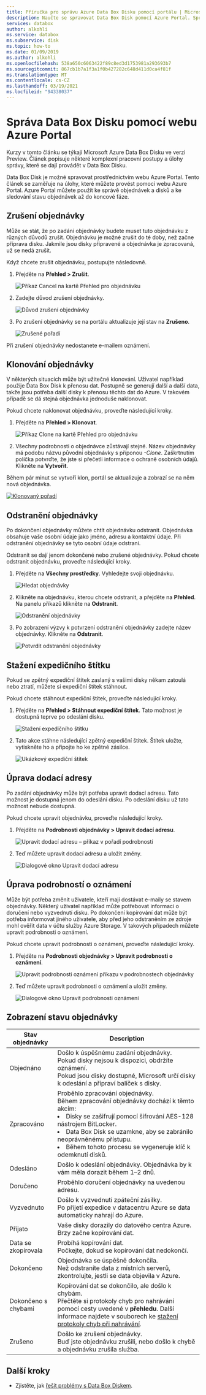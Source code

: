 ```yaml
---
title: Příručka pro správu Azure Data Box Disku pomocí portálu | Microsoft Docs
description: Naučte se spravovat Data Box Disk pomocí Azure Portal. Spravujte objednávky, spravujte disky a sledujte stav objednávky při jejich průběhu.
services: databox
author: alkohli
ms.service: databox
ms.subservice: disk
ms.topic: how-to
ms.date: 01/09/2019
ms.author: alkohli
ms.openlocfilehash: 538a650c6063422f89c8ed3d1753981a293693b7
ms.sourcegitcommit: 867cb1b7a1f3a1f0b427282c648d411d0ca4f81f
ms.translationtype: MT
ms.contentlocale: cs-CZ
ms.lasthandoff: 03/19/2021
ms.locfileid: "94338037"
---
```

# <a name="use-azure-portal-to-administer-your-data-box-disk"></a>Správa Data Box Disku pomocí webu Azure Portal

Kurzy v tomto článku se týkají Microsoft Azure Data Box Disku ve verzi Preview. Článek popisuje některé komplexní pracovní postupy a úlohy správy, které se dají provádět v Data Box Disku. 

Data Box Disk je možné spravovat prostřednictvím webu Azure Portal. Tento článek se zaměřuje na úlohy, které můžete provést pomocí webu Azure Portal. Azure Portal můžete použít ke správě objednávek a disků a ke sledování stavu objednávek až do koncové fáze.

## <a name="cancel-an-order"></a>Zrušení objednávky

Může se stát, že po zadání objednávky budete muset tuto objednávku z různých důvodů zrušit. Objednávku je možné zrušit do té doby, než začne příprava disku. Jakmile jsou disky připravené a objednávka je zpracovaná, už se nedá zrušit. 

Když chcete zrušit objednávku, postupujte následovně.

1.  Přejděte na **Přehled > Zrušit**. 

    ![Příkaz Cancel na kartě Přehled pro objednávku](media/data-box-portal-ui-admin/portal-ui-admin-cancel-command.png)

2.  Zadejte důvod zrušení objednávky.  

    ![Důvod zrušení objednávky](media/data-box-portal-ui-admin/portal-ui-admin-cancel-order-reason.png)

3.  Po zrušení objednávky se na portálu aktualizuje její stav na **Zrušeno**.

    ![Zrušené pořadí](media/data-box-portal-ui-admin/portal-ui-admin-canceled-order.png)

Při zrušení objednávky nedostanete e-mailem oznámení.

## <a name="clone-an-order"></a>Klonování objednávky

V některých situacích může být užitečné klonování. Uživatel například použije Data Box Disk k přenosu dat. Postupně se generují další a další data, takže jsou potřeba další disky k přenosu těchto dat do Azure. V takovém případě se dá stejná objednávka jednoduše naklonovat.

Pokud chcete naklonovat objednávku, proveďte následující kroky.

1.  Přejděte na **Přehled > Klonovat**. 

    ![Příkaz Clone na kartě Přehled pro objednávku](media/data-box-portal-ui-admin/portal-ui-admin-clone-command.png)

2.  Všechny podrobnosti o objednávce zůstávají stejné. Název objednávky má podobu názvu původní objednávky s příponou *-Clone*. Zaškrtnutím políčka potvrďte, že jste si přečetli informace o ochraně osobních údajů. Klikněte na **Vytvořit**.    

Během pár minut se vytvoří klon, portál se aktualizuje a zobrazí se na něm nová objednávka.

[![Klonovaný pořadí](media/data-box-portal-ui-admin/portal-ui-admin-cloned-order.png)](media/data-box-portal-ui-admin/portal-ui-admin-cloned-order.png#lightbox) 

## <a name="delete-order"></a>Odstranění objednávky

Po dokončení objednávky můžete chtít objednávku odstranit. Objednávka obsahuje vaše osobní údaje jako jméno, adresu a kontaktní údaje. Při odstranění objednávky se tyto osobní údaje odstraní.

Odstranit se dají jenom dokončené nebo zrušené objednávky. Pokud chcete odstranit objednávku, proveďte následující kroky.

1. Přejděte na **Všechny prostředky**. Vyhledejte svoji objednávku.

    ![Hledat objednávky](media/data-box-portal-ui-admin/portal-ui-admin-search-data-box-disk-orders.png)

2. Klikněte na objednávku, kterou chcete odstranit, a přejděte na **Přehled**. Na panelu příkazů klikněte na **Odstranit**.

    ![Odstranění objednávky](media/data-box-portal-ui-admin/portal-ui-admin-delete-command.png)

3. Po zobrazení výzvy k potvrzení odstranění objednávky zadejte název objednávky. Klikněte na **Odstranit**.

     ![Potvrdit odstranění objednávky](media/data-box-portal-ui-admin/portal-ui-admin-confirm-deletion.png)


## <a name="download-shipping-label"></a>Stažení expedičního štítku

Pokud se zpětný expediční štítek zaslaný s vašimi disky někam zatoulá nebo ztratí, můžete si expediční štítek stáhnout. 

Pokud chcete stáhnout expediční štítek, proveďte následující kroky.
1.  Přejděte na **Přehled > Stáhnout expediční štítek**. Tato možnost je dostupná teprve po odeslání disku. 

    ![Stažení expedičního štítku](media/data-box-portal-ui-admin/portal-ui-admin-download-shipping-label.png)

2.  Tato akce stáhne následující zpětný expediční štítek. Štítek uložte, vytiskněte ho a připojte ho ke zpětné zásilce.

    ![Ukázkový expediční štítek](media/data-box-portal-ui-admin/portal-ui-admin-example-shipping-label.png)

## <a name="edit-shipping-address"></a>Úprava dodací adresy

Po zadání objednávky může být potřeba upravit dodací adresu. Tato možnost je dostupná jenom do odeslání disku. Po odeslání disku už tato možnost nebude dostupná.

Pokud chcete upravit objednávku, proveďte následující kroky.

1. Přejděte na **Podrobnosti objednávky > Upravit dodací adresu**.

    ![Upravit dodací adresu – příkaz v pořadí podrobností](media/data-box-portal-ui-admin/portal-ui-admin-edit-shipping-address-command.png)

2. Teď můžete upravit dodací adresu a uložit změny.

    ![Dialogové okno Upravit dodací adresu](media/data-box-portal-ui-admin/portal-ui-admin-edit-shipping-address-dbox.png)

## <a name="edit-notification-details"></a>Úprava podrobností o oznámení

Může být potřeba změnit uživatele, kteří mají dostávat e-maily se stavem objednávky. Některý uživatel například může potřebovat informaci o doručení nebo vyzvednutí disku. Po dokončení kopírování dat může být potřeba informovat jiného uživatele, aby před jeho odstraněním ze zdroje mohl ověřit data v účtu služby Azure Storage. V takových případech můžete upravit podrobnosti o oznámení.

Pokud chcete upravit podrobnosti o oznámení, proveďte následující kroky.

1. Přejděte na **Podrobnosti objednávky > Upravit podrobnosti o oznámení**.

    ![Upravit podrobnosti oznámení příkazu v podrobnostech objednávky](media/data-box-portal-ui-admin/portal-ui-admin-edit-notification-details-command.png)

2. Teď můžete upravit podrobnosti o oznámení a uložit změny.
 
    ![Dialogové okno Upravit podrobnosti oznámení](media/data-box-portal-ui-admin/portal-ui-admin-edit-notification-details-dbox.png)

## <a name="view-order-status"></a>Zobrazení stavu objednávky

|Stav objednávky |Description |
|---------|---------|
|Objednáno     | Došlo k úspěšnému zadání objednávky. <br> Pokud disky nejsou k dispozici, obdržíte oznámení. <br>Pokud jsou disky dostupné, Microsoft určí disky k odeslání a připraví balíček s disky.        |
|Zpracováno     | Proběhlo zpracování objednávky. <br> Během zpracování objednávky dochází k těmto akcím:<li>Disky se zašifrují pomocí šifrování AES-128 nástrojem BitLocker. </li> <li>Data Box Disk se uzamkne, aby se zabránilo neoprávněnému přístupu.</li><li>Během tohoto procesu se vygeneruje klíč k odemknutí disků.</li>        |
|Odesláno     | Došlo k odeslání objednávky. Objednávka by k vám měla dorazit během 1–2 dnů.        |
|Doručeno     | Proběhlo doručení objednávky na uvedenou adresu.        |
|Vyzvednuto     |Došlo k vyzvednutí zpáteční zásilky. <br> Po přijetí expedice v datacentru Azure se data automaticky nahrají do Azure.         |
|Přijato     | Vaše disky dorazily do datového centra Azure. Brzy začne kopírování dat.        |
|Data se zkopírovala     |Probíhá kopírování dat.<br> Počkejte, dokud se kopírování dat nedokončí.         |
|Dokončeno       |Objednávka se úspěšně dokončila.<br> Než odstraníte data z místních serverů, zkontrolujte, jestli se data objevila v Azure.         |
|Dokončeno s chybami| Kopírování dat se dokončilo, ale došlo k chybám. <br> Přečtěte si protokoly chyb pro nahrávání pomocí cesty uvedené v **přehledu**. Další informace najdete v souborech ke [stažení protokoly chyb při nahrávání](data-box-disk-troubleshoot-upload.md#download-logs).   |
|Zrušeno            |Došlo ke zrušení objednávky. <br> Buď jste objednávku zrušili, nebo došlo k chybě a objednávku zrušila služba.     |



## <a name="next-steps"></a>Další kroky

- Zjistěte, jak [řešit problémy s Data Box Diskem](data-box-disk-troubleshoot.md).
